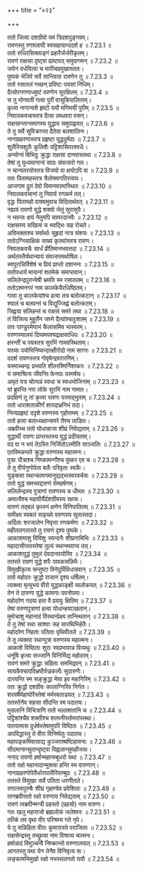 +++
title = "०२३"

+++


  
ततो जित्वा दशग्रीवो यमं त्रिदशपुङ्गवम्।  
रावणस्तु रणश्लाघी स्वसहायान्ददर्श ह ॥ 7.23.1 ॥   
ततो रुधिरसिक्ताङ्गं प्रहारैर्जर्जरीकृतम्।  
रावणं राक्षसा दृष्ट्वा ह्यष्टवत् समुपागमन् ॥ 7.23.2 ॥   
जयेन वर्धयित्वा च मारीचप्रमुखास्ततः।  
पुष्पकं भेजिरे सर्वे सान्त्विता रावणेन तु ॥ 7.23.3 ॥   
ततो रसातलं गच्छन् प्रविष्टः पयसां निधिम्।  
दैत्योरगगणाध्युष्टं वरुणेन सुरक्षितम् ॥ 7.23.4 ॥   
स तु भोगवतीं गत्वा पुरीं वासुकिपालिताम्।  
कृत्वा नागान्वशे हृष्टो ययौ मणिमयीं पुरीम् ॥ 7.23.5 ॥   
निवातकवचास्तत्र दैत्या लब्धवरा वसन्।  
राक्षसान्तान्समागम्य युद्धाय समुपाह्वयत् ॥ 7.23.6 ॥   
ते तु सर्वे सुविक्रान्ता दैतेया बलशालिनः।  
नानाप्रहरणास्तत्र प्रहृष्टा युद्धदुर्मदाः ॥ 7.23.7 ॥   
शूलैस्त्रिशूलैः कुलिशैः पट्टिशासिपरश्वधैः।  
अन्योन्यं बिभिदुः क्रुद्धा राक्षसा दानवास्तथा ॥ 7.23.8 ॥   
तेषां तु युध्यमानानां साग्रः संवत्सरो गतः।  
न चान्यतरयोस्तत्र विजयो वा क्षयोऽपि वा ॥ 7.23.9 ॥   
ततः पितामहस्तत्र त्रैलोक्यगतिरव्ययः।  
आजगाम द्रुतं देवो विमानवरमास्थितः ॥ 7.23.10 ॥   
निवातकवचानां तु निवार्य रणकर्म तत्।  
वृद्धः पितामहो वाक्यमुवाच विदितार्थवत् ॥ 7.23.11 ॥   
नह्ययं रावणो युद्धे शक्यो जेतुं सुरासुरैः।  
न भवन्तः क्षयं नेतुमपि सामरदानवैः ॥ 7.23.12 ॥   
राक्षसस्य सखित्वं च भवद्भिः सह रोचते।  
अविभक्ताश्च सर्वार्थाः सुहृदां नात्र संशयः ॥ 7.23.13 ॥   
ततोऽग्निसाक्षिकं सख्यं कृतवांस्तत्र रावणः।  
निवातकवचैः सार्धं प्रीतिमानभवत्तदा ॥ 7.23.14 ॥   
अर्थतस्तैर्यथान्यायं संवत्सरमथोषितः।  
स्वपुरान्निर्विशेषं च प्रियं प्राप्तो दशाननः ॥ 7.23.15 ॥   
ततोपधार्य मायानां शतमेकं समाप्तवान्।  
सलिलेन्द्रपुरान्वेषी भ्रमति स्म रसातलम् ॥ 7.23.16 ॥   
ततोऽश्मनगरं नाम कालकेयैरधिष्ठितम्।  
गत्वा तु कालकेयांश्च हत्वा तत्र बलोत्कटान् ॥ 7.23.17 ॥   
श्यालं च बलवन्तं च विद्युज्जिह्वं बलोत्कटम्।  
जिह्वया संलिहन्तं च राक्षसं समरे तथा ॥ 7.23.18 ॥   
तं विजित्य मुहूर्तेन जघ्ने दैत्यांश्चतुःशतम् ॥ 7.23.19 ॥   
ततः पाण्डुरमेघाभं कैलासमिव भास्वरम्।  
वरुणस्यालयं दिव्यमपश्यद्राक्षसाधिपः ॥ 7.23.20 ॥   
क्षरन्तीं च पयस्तत्र सुरभिं गामवस्थिताम्।  
यस्याः पयोभिनिष्यन्दात्क्षीरोदो नाम सागरः ॥ 7.23.21 ॥   
ददर्श रावणस्तत्र गोवृषेन्द्रवरारणिम्।  
यस्माच्चन्द्रः प्रभवति शीतरश्मिर्निशाकरः ॥ 7.23.22 ॥   
यं समाश्रित्य जीवन्ति फेनपाः परमर्षयः।  
अमृतं यत्र चोत्पन्नं स्वधा च स्वधभोजिनाम् ॥ 7.23.23 ॥   
यां ब्रुवन्ति नरा लोके सुरभिं नाम नामतः।  
प्रदक्षिणं तु तां कृत्वा रावणः परमाद्भुताम् ॥ 7.23.24 ॥   
ततो धाराशताकीर्णं शारदाभ्रनिभं तदा।  
नित्यप्रहृष्टं ददृशे वरुणस्य गृहोत्तमम् ॥ 7.23.25 ॥   
ततो हत्वा बलाध्यक्षान्समरे तैश्च ताडितः।  
अब्रवीच्च ततो योधान्राजा शीघ्रं निवेद्यताम् ॥ 7.23.26 ॥   
युद्धार्थी रावणः प्राप्तस्तस्य युद्धं प्रदीयताम्।  
वद वा न भयं तेऽस्ति निर्जितोऽस्मीति साञ्जलिः ॥ 7.23.27 ॥   
एतस्मिन्नन्तरे क्रुद्धा वरुणस्य महात्मनः।  
पुत्राः पौत्राश्च निष्क्रामन्गौश्च पुष्कर एव च ॥ 7.23.28 ॥   
ते तु वीर्यगुणोपेता बलैः परिवृताः स्वकैः।  
युङ्क्त्वा रथान्कामगमानुद्यद्भास्वरवर्चसः ॥ 7.23.29 ॥   
ततो युद्धं समभवद्दारुणं रोमहर्षणम्।  
सलिलेन्द्रस्य पुत्राणां रावणस्य च धीमतः ॥ 7.23.30 ॥   
अमात्यैश्च महावीर्यैर्दशग्रीवस्य रक्षसः।  
वारुणं तद्बलं कृत्स्नं क्षणेन विनिपातितम् ॥ 7.23.31 ॥   
समीक्ष्य स्वबलं सङ्ख्ये वरुणस्य सुतास्तदा।  
अर्दिताः शरजालेन निवृत्ता रणकर्मणः ॥ 7.23.32 ॥   
महीतलगतास्ते तु रावणं दृश्य पुष्पके।  
आकाशमाशु विविशुः स्यन्दनैः शीघ्रगामिभिः ॥ 7.23.33 ॥   
महादासीत्ततस्तेषां तुल्यं स्थानमवाप्य तत्।  
आकाशयुद्धं तुमुलं देवदानवयोरिव ॥ 7.23.34 ॥   
ततस्ते रावणं युद्धे शरैः पावकसन्निभैः।  
विमुखीकृत्य सन्तुष्टा विनेदुर्विविधान्रवान् ॥ 7.23.35 ॥   
ततो महोदरः क्रुद्धो राजानं दृश्य धर्षितम्।  
त्यक्त्वा मृत्युभयं वीरो युद्धकाङ्क्षी व्यलोकयत् ॥ 7.23.36 ॥   
तेन ते दारुणा युद्धे कामगाः पवनोपमाः।  
महोदरेण गदया हता वै प्रययुः क्षितिम् ॥ 7.23.37 ॥   
तेषां वरुणपुत्राणां हत्वा योधान्हयाञ्छतान्।  
मुमोचाशु महानादं विरथान्प्रेक्ष्य तान्स्थितान् ॥ 7.23.38 ॥   
ते तु तेषां रथाः साश्वाः सह सारथिभिर्हतैः।  
महोदरेण निहताः पतिताः पृथिवीतले ॥ 7.23.39 ॥   
ते तु त्यक्त्वा रथान्पुत्रा वरुणस्य महात्मनः।  
आकाशे विष्ठिताः शूराः स्वप्रभावान्न विव्यथुः ॥ 7.23.40 ॥   
धनूंषि कृत्वा सज्जानि विनिर्भिद्य महोदरम्।  
रावणं समरे क्रुद्धाः सहिताः समभिद्रवन् ॥ 7.23.41 ॥   
सायकैश्चापविभ्रष्टैर्वज्रकल्पैः सुदारुणैः।  
दारयन्ति स्म सङ्क्रुद्धा मेघा इव महागिरिम् ॥ 7.23.42 ॥   
ततः क्रुद्धो दशग्रीवः कालाग्निरिव निर्गतः।  
शरवर्षैर्महाघोरैस्तेषां मर्मस्वताडयत् ॥ 7.23.43 ॥   
ततस्तेनैव सहसा सीदन्ति स्म पदातयः।  
मुसलानि विचित्राणि ततो भल्लशतानि च ॥ 7.23.44 ॥   
पट्टिशांश्चैव शक्तीश्च शतघ्नीस्तोमरांस्तथा।  
पातयामास दुर्धर्षस्तेषामुपरि विष्ठितः ॥ 7.23.45 ॥   
अपविद्धास्तु ते वीरा विनिष्पेतुः पदातयः।  
महापङ्कमिवासाद्य कुञ्जराष्षष्टिहायनाः ॥ 7.23.46 ॥   
सीदमानान्सुतान्दृष्ट्वा विह्वलान्सुमहौजसः।  
ननाद रावणो हर्षान्महानम्बुधरो यथा ॥ 7.23.47 ॥   
ततो रक्षो महानादान्मुक्त्वा हन्ति स्म वारुणान्।  
नानाप्रहरणोपेतैर्धारापातैरिवाम्बुदः ॥ 7.23.48 ॥   
ततस्ते विमुखाः सर्वे पतिता धरणीतले।  
रणात्स्वपुरुषैः शीघ्रं गृहाण्येव प्रवेशिताः ॥ 7.23.49 ॥   
तानब्रवीत्ततो रक्षो वरुणाय निवेद्यताम् ॥ 7.23.50 ॥   
रावणं त्वब्रवीन्मन्त्री प्रहस्तो (प्रहसो) नाम वारुणः।  
गतः खलु महाराजो ब्रह्मलोकं जलेश्वरः ॥ 7.23.51 ॥   
तत्किं तव वृथा वीर परिश्रम्य गते नृपे।  
ये तु सन्निहिता वीराः कुमारास्ते पराजिताः ॥ 7.23.52 ॥   
राक्षसेन्द्रस्तु तच्छ्रुत्वा नाम विश्राव्य चात्मनः।  
हर्षान्नादं विमुञ्चन्वै निष्क्रान्तो वरुणालयात् ॥ 7.23.53 ॥   
आगतस्तु पथा येन तेनैव विनिवृत्य सः।  
लङ्कामभिमुखो रक्षो नभस्तलगतो ययौ ॥ 7.23.54 ॥   
